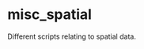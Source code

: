 
# misc_spatial

<!-- badges: start -->
<!-- badges: end -->

Different scripts relating to spatial data.

